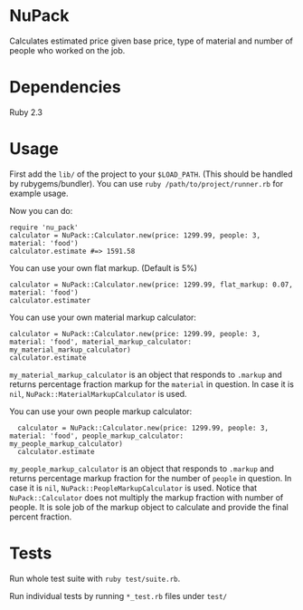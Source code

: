 # NuPack

Calculates estimated price given base price, type of material and number of people who worked on the job.

# Dependencies

Ruby 2.3

# Usage

First add the `lib/` of the project to your `$LOAD_PATH`. (This should be handled by rubygems/bundler). You can use `ruby /path/to/project/runner.rb` for example usage.

Now you can do:

```
require 'nu_pack'
calculator = NuPack::Calculator.new(price: 1299.99, people: 3, material: 'food')
calculator.estimate #=> 1591.58
```

You can use your own flat markup. (Default is 5%)

```
calculator = NuPack::Calculator.new(price: 1299.99, flat_markup: 0.07, material: 'food')
calculator.estimater
```

You can use your own material markup calculator:

```
calculator = NuPack::Calculator.new(price: 1299.99, people: 3, material: 'food', material_markup_calculator: my_material_markup_calculator)
calculator.estimate
```

`my_material_markup_calculator` is an object that responds to `.markup` and returns percentage fraction markup for the `material` in question. In case it is `nil`, `NuPack::MaterialMarkupCalculator` is used.

You can use your own people markup calculator:

```
  calculator = NuPack::Calculator.new(price: 1299.99, people: 3, material: 'food', people_markup_calculator: my_people_markup_calculator)
  calculator.estimate
```

`my_people_markup_calculator` is an object that responds to `.markup` and returns percentage markup fraction for the number of `people` in question. In case it is `nil`, `NuPack::PeopleMarkupCalculator` is used. Notice that `NuPack::Calculator` does not multiply the markup fraction with number of people. It is sole job of the markup object to calculate and provide the final percent fraction.


# Tests

Run whole test suite with `ruby test/suite.rb`.

Run individual tests by running `*_test.rb` files under `test/`
